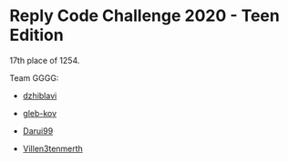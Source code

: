 # Reply Code Challenge 2020 - Teen Edition

17th place of 1254.

Team GGGG:

- [dzhiblavi](https://github.com/dzhiblavi)

- [gleb-kov](https://github.com/gleb-kov)

- [Darui99](https://github.com/Darui99)

- [Villen3tenmerth](https://github.com/Villen3tenmerth)
